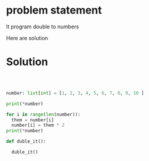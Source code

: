 # problem statement

It program double to numbers 

Here are solution




# Solution
```python



number: list[int] = [1, 2, 3, 4, 5, 6, 7, 8, 9, 10 ]

print(*number)

for i in range(len(number)):
  them = number[i]
  number[i] = them * 2
print(*number)

def duble_it():

  duble_it()

```